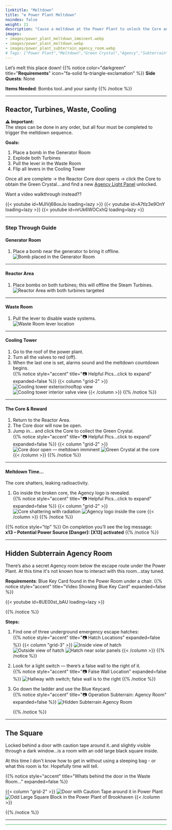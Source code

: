 ```yaml
---
linktitle: "Meltdown"
title: "☢️ Power Plant Meltdown"
noindex: false
weight: 21
description: "Cause a meltdown at the Power Plant to unlock the Core and obtain the Green Crystal. Includes step-by-step sabotage guide, visuals, and notes on the hidden Subterrain Agency room."
images:
- images/power_plant_meltdown_imminent.webp
- images/power_plant_meltdown.webp
- images/power_plant_subterrain_agency_room.webp
# Tags: ["Power Plant","Meltdown","Green Crystal","Agency","Subterrain","X13"]
---
```


Let’s melt this place down!
{{% notice color="darkgreen" title="**Requirements**" icon="fa-solid fa-triangle-exclamation" %}}
**Side Quests**: None

**Items Needed**: Bombs tool..and your sanity
{{% /notice %}}

---

## Reactor, Turbines, Waste, Cooling

**⚠️ Important:**  
The steps can be done in any order, but all four must be completed to trigger the meltdown sequence.

**Goals:**
1. Place a bomb in the Generator Room  
2. Explode both Turbines  
3. Pull the lever in the Waste Room  
4. Flip all levers in the Cooling Tower

Once all are complete → the Reactor Core door opens → click the Core to obtain the Green Crystal....and find a new [Agency Light Panel](casebook/light_panel/#x13) unlocked.


Want a video walkthrough instead??

<div class="grid-3 post-vid-dot">
{{< youtube id=MJIVj68oxJo loading=lazy >}}
{{< youtube id=A7tlz3e9OnY loading=lazy >}}
{{< youtube id=nrUk6WOCxhQ loading=lazy >}}
</div>

---

### Step Through Guide 

#### Generator Room

1. Place a bomb near the generator to bring it offline. 
![Bomb placed in the Generator Room](/images/bh/power_plant_generator_room.webp?width=400px)


---

#### Reactor Area

1. Place bombs on both turbines; this will offline the Steam Turbines.  
![Reactor Area with both turbines targeted](/images/bh/power_plant_reactor_room_with_turbines.webp?width=400px)


---

#### Waste Room

1. Pull the lever to disable waste systems.  
   ![Waste Room lever location](/images/bh/power_plant_waste_room.webp?width=400px)

---

#### Cooling Tower

1. Go to the roof of the power plant.  
2. Turn all the valves to red (off).  
3. When the last one is set, alarms sound and the meltdown countdown begins.  
{{% notice style="accent" title="📷 Helpful Pics...click to expand" expanded=false %}}
   {{< column "grid-2" >}}
   ![Cooling tower exterior/rooftop view](/images/bh/power_plant_water_cooler_outside.webp?width=400px)
   ![Cooling tower interior valve view](/images/bh/power_plant_water_cooler_inside.webp?width=400px)
   {{< /column >}} 
{{% /notice %}}

---

#### The Core & Reward

1. Return to the Reactor Area.  
2. The Core door will now be open.  
3. Jump in… and click the Core to collect the Green Crystal.  
{{% notice style="accent" title="📷 Helpful Pics...click to expand" expanded=false %}}
   {{< column "grid-2" >}}
   ![Core door open — meltdown imminent](/images/bh/power_plant_meltdown_imminent.webp?width=400px)
   ![Green Crystal at the core](/images/bh/power_plant_green_crystal.webp?width=400px)
   {{< /column >}} 
{{% /notice %}}

---

#### Meltdown Time...
The core shatters, leaking radioactivity.  

1. Go inside the broken core, the Agency logo is revealed.  
{{% notice style="accent" title="📷 Helpful Pics...click to expand" expanded=false %}}
   {{< column "grid-2" >}}
   ![Core shattering with radiation](/images/bh/power_plant_meltdown.webp)
   ![Agency logo inside the core](/images/bh/power_plant_agency_logo.webp)
   {{< /column >}} 
{{% /notice %}}

{{% notice style="tip" %}}
On completion you’ll see the log message:  
**x13 – Potential Power Source [Danger]: [X13] activated**
{{% /notice %}}

---

## Hidden Subterrain Agency Room

There’s also a secret Agency room below the escape route under the Power Plant. At this time it's not known how to interact with this room...stay tuned.

**Requirements**: Blue Key Card found in the Power Room under a chair.
   {{% notice style="accent" title="Video Showing Blue Key Card" expanded=false %}}
   
{{< youtube id=8UE00st_bAU loading=lazy >}}

   {{% /notice %}}

**Steps:**
1. Find one of three underground emergency escape hatches:  
   {{% notice style="accent" title="📷 Hatch Locations" expanded=false %}}
   {{< column "grid-3" >}}
   ![Inside view of hatch](/images/bh/power_plant_emergency_escape_hatch_inside.webp)
   ![Outside view of hatch](/images/bh/power_plant_emergency_escape_hatch_outside.webp)
   ![Hatch near solar panels](/images/bh/power_plant_emergency_escape_hatch_by_solar_panels.webp)
   {{< /column >}}
   {{% /notice %}}

2. Look for a light switch — there’s a false wall to the right of it.  
   {{% notice style="accent" title="📷 False Wall Location" expanded=false %}}
   ![Hallway with switch; false wall is to the right](/images/bh/power_plant_emergency_escape_hallway.webp)
   {{% /notice %}}

3. Go down the ladder and use the Blue Keycard.  
   {{% notice style="accent" title="📷 Operation Subterrain: Agency Room" expanded=false %}}
   ![Hidden Subterrain Agency Room](/images/bh/power_plant_subterrain_agency_room.webp)
   
   {{% /notice %}}

---

## The Square

Locked behind a door with caution tape around it..and slightly visible through a dark window...is a room with an odd large black square inside.

At this time I don't know how to get in without using a sleeping bag - or what this room is for. Hopefully time will tell.


   {{% notice style="accent" title="Whats behind the door in the Waste Room..." expanded=false %}}

   {{< column "grid-2" >}}
   ![Door with Caution Tape around it in Power Plant](/images/bh/power_plant_caution_door.webp)
   ![Odd Large Square Block in the Power Plant of Brookhaven](/images/bh/power_plant_large_black_square.webp)
   {{< /column >}}
   
   {{% /notice %}}

---
<hr style="background-color:#28b44c" size=8>
